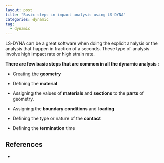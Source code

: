 ```yaml
---
layout: post
title: "Basic steps in impact analysis using LS-DYNA"
categories: dynamic
tag: 
  - dynamic
---
```


LS-DYNA can be a great software when doing the explicit analysis or the analysis that happen in fraction of a seconds. These type of analysis involve high impact rate or high strain rate.

**There are few basic steps that are common in all the dynamic analysis :**

* Creating the **geometry**

* Defining the **material**

* Assigning the values of **materials** and **sections** to the **parts** of geometry.

* Assigning the **boundary conditions** and **loading**

* Defining the type or nature of the **contact**

* Defining the **termination** time

## References

* 
